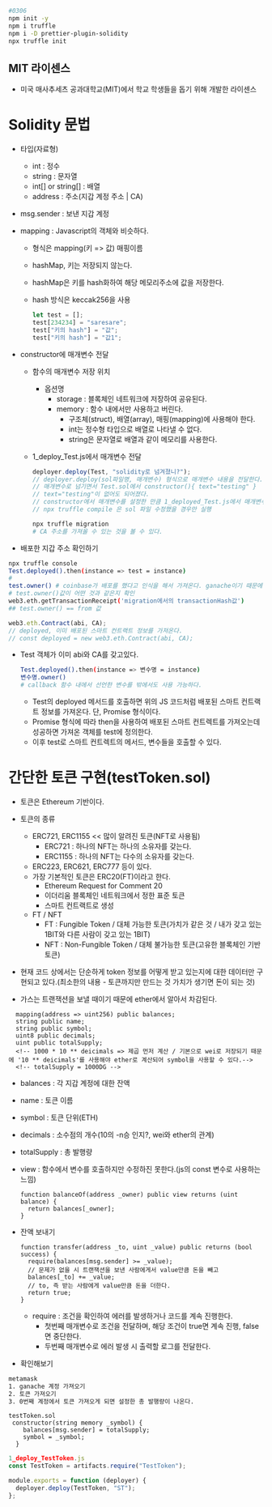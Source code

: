 ```bash
#0306
npm init -y
npm i truffle
npm i -D prettier-plugin-solidity
npx truffle init
```

## MIT 라이센스

- 미국 매사추세츠 공과대학교(MIT)에서 학교 학생들을 돕기 위해 개발한 라이센스

# Solidity 문법

- 타입(자료형)
  - int : 정수
  - string : 문자열
  - int[] or string[] : 배열
  - address : 주소(지갑 계정 주소 | CA)
- msg.sender : 보낸 지갑 계정
- mapping : Javascript의 객체와 비슷하다.

  - 형식은 mapping(키 => 값) 매핑이름
  - hashMap, 키는 저장되지 않는다.
  - hashMap은 키를 hash화하여 해당 메모리주소에 값을 저장한다.
  - hash 방식은 keccak256을 사용

    ```js
    let test = [];
    test[234234] = "saresare";
    test["키의 hash"] = "값";
    test["키의 hash"] = "값1";
    ```

- constructor에 매개변수 전달

  - 함수의 매개변수 저장 위치
    - 옵션명
      - storage : 블록체인 네트워크에 저장하여 공유된다.
      - memory : 함수 내에서만 사용하고 버린다.
        - 구조체(struct), 배열(array), 매핑(mapping)에 사용해야 한다.
        - int는 정수형 타입으로 배열로 나타낼 수 없다.
        - string은 문자열로 배열과 같이 메모리를 사용한다.
  - 1_deploy_Test.js에서 매개변수 전달

    ```js
    deployer.deploy(Test, "solidity로 넘겨졌니?");
    // deployer.deploy(sol파일명, 매개변수) 형식으로 매개변수 내용을 전달한다.
    // 매개변수로 넘기면서 Test.sol에서 constructor(){ text="testing" }
    // text="testing"이 없어도 되어졌다.
    // constructor에서 매개변수를 설정한 만큼 1_deployed_Test.js에서 매개변수로 넘겨줘야한다.
    // npx truffle compile 은 sol 파일 수정했을 경우만 실행
    ```

    ```bash
    npx truffle migration
    # CA 주소를 가져올 수 있는 것을 볼 수 있다.
    ```

- 배포한 지갑 주소 확인하기

```bash
npx truffle console
Test.deployed().then(instance => test = instance)
#
test.owner() # coinbase가 배포를 했다고 인식을 해서 가져온다. ganache이기 때문에 이렇게 인식하고, geth에서는 coinbase가 아닌 miner가 배포를 했다고 인식을 해서 가져온다.
# test.owner()값이 어떤 것과 같은지 확인
web3.eth.getTransactionReceipt('migration에서의 transactionHash값')
## test.owner() == from 값
```

```js
web3.eth.Contract(abi, CA);
// deployed, 이미 배포된 스마트 컨트랙트 정보를 가져온다.
// const deployed = new web3.eth.Contract(abi, CA);
```

- Test 객체가 이미 abi와 CA를 갖고있다.

  ```bash
  Test.deployed().then(instance => 변수명 = instance)
  변수명.owner()
  # callback 함수 내에서 선언한 변수를 밖에서도 사용 가능하다.
  ```

  - Test의 deployed 메서드를 호출하면 위의 JS 코드처럼 배포된 스마트 컨트랙트 정보를 가져온다. 단, Promise 형식이다.
  - Promise 형식에 따라 then을 사용하여 배포된 스마트 컨트렉트를 가져오는데 성공하면 가져온 객체를 test에 정의한다.
  - 이후 test로 스마트 컨트렉트의 메서드, 변수들을 호출할 수 있다.

# 간단한 토큰 구현(testToken.sol)

- 토큰은 Ethereum 기반이다.
- 토큰의 종류

  - ERC721, ERC1155 << 많이 알려진 토큰(NFT로 사용됨)
    - ERC721 : 하나의 NFT는 하나의 소유자를 갖는다.
    - ERC1155 : 하나의 NFT는 다수의 소유자를 갖는다.
  - ERC223, ERC621, ERC777 등이 있다.
  - 가장 기본적인 토큰은 ERC20(FT)이라고 한다.
    - Ethereum Request for Comment 20
    - 이더리움 블록체인 네트워크에서 정한 표준 토큰
    - 스마트 컨트랙트로 생성
  - FT / NFT
    - FT : Fungible Token / 대체 가능한 토큰(가치가 같은 것 / 내가 갖고 있는 1BIT와 다른 사람이 갖고 있는 1BIT)
    - NFT : Non-Fungible Token / 대체 불가능한 토큰(고유한 블록체인 기반 토큰)

- 현재 코드 상에서는 단순하게 token 정보를 어떻게 받고 있는지에 대한 데이터만 구현되고 있다.(최소한의 내용 - 토큰까지만 만드는 것 가치가 생기면 돈이 되는 것)
- 가스는 트랜잭션을 보낼 때이기 때문에 ether에서 알아서 차감된다.

```solidity
  mapping(address => uint256) public balances;
  string public name;
  string public symbol;
  uint8 public decimals;
  uint public totalSupply;
  <!-- 1000 * 10 ** deicimals => 제곱 먼저 계산 / 기본으로 wei로 저장되기 때문에 '10 ** deicimals'를 사용해야 ether로 계산되어 symbol을 사용할 수 있다.-->
  <!-- totalSupply = 1000DG -->
```

- balances : 각 지갑 계정에 대한 잔액
- name : 토큰 이름
- symbol : 토큰 단위(ETH)
- decimals : 소수점의 개수(10의 -n승 인지?, wei와 ether의 관계)
- totalSupply : 총 발행량

- view : 함수에서 변수를 호출하지만 수정하진 못한다.(js의 const 변수로 사용하는 느낌)

  ```solidity
  function balanceOf(address _owner) public view returns (uint balance) {
    return balances[_owner];
  }
  ```

- 잔액 보내기

  ```solidity
  function transfer(address _to, uint _value) public returns (bool success) {
    require(balances[msg.sender] >= _value);
    // 문제가 없을 시 트랜잭션을 보낸 사람에게서 value만큼 돈을 빼고
    balances[_to] += _value;
    // to, 즉 받는 사람에게 value만큼 돈을 더한다.
    return true;
  }
  ```

  - require : 조건을 확인하여 에러를 발생하거나 코드를 계속 진행한다.
    - 첫번째 매개변수로 조건을 전달하며, 해당 조건이 true면 계속 진행, false면 중단한다.
    - 두번째 매개변수로 에러 발생 시 출력할 로그를 전달한다.

- 확인해보기

```sh
metamask
1. ganache 계정 가져오기
2. 토큰 가져오기
3. 0번째 계정에서 토큰 가져오게 되면 설정한 총 발행량이 나온다.
```

```solidity
testToken.sol
 constructor(string memory _symbol) {
    balances[msg.sender] = totalSupply;
    symbol = _symbol;
  }
```

```js
1_deploy_TestToken.js
const TestToken = artifacts.require("TestToken");

module.exports = function (deployer) {
  deployer.deploy(TestToken, "ST");
};
```
